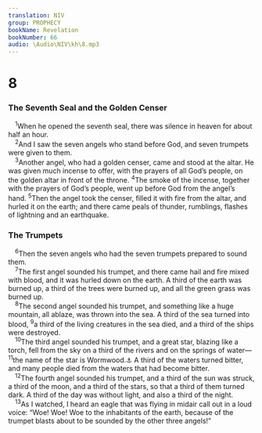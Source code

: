 ```yaml
---
translation: NIV
group: PROPHECY
bookName: Revelation 
bookNumber: 66
audio: \Audio\NIV\kh\8.mp3
---
```


<div class="title"><h1>8</h1><h3>The Seventh Seal and the Golden Censer </h3></div>
<span class="verse kh_8_1"> <sup>1</sup>When he opened the seventh seal, there was silence in heaven for about half an hour. <br/></span>
<span class="verse kh_8_2"> <sup>2</sup>And I saw the seven angels who stand before God, and seven trumpets were given to them. <br/></span>
<span class="verse kh_8_3"> <sup>3</sup>Another angel, who had a golden censer, came and stood at the altar. He was given much incense to offer, with the prayers of all God’s people, on the golden altar in front of the throne. </span>
<span class="verse kh_8_4"><sup>4</sup>The smoke of the incense, together with the prayers of God’s people, went up before God from the angel’s hand. </span>
<span class="verse kh_8_5"><sup>5</sup>Then the angel took the censer, filled it with fire from the altar, and hurled it on the earth; and there came peals of thunder, rumblings, flashes of lightning and an earthquake. <br/></span>
<div class="title"><h3>The Trumpets </h3></div>
<span class="verse kh_8_6"> <sup>6</sup>Then the seven angels who had the seven trumpets prepared to sound them. <br/></span>
<span class="verse kh_8_7"> <sup>7</sup>The first angel sounded his trumpet, and there came hail and fire mixed with blood, and it was hurled down on the earth. A third of the earth was burned up, a third of the trees were burned up, and all the green grass was burned up. <br/></span>
<span class="verse kh_8_8"> <sup>8</sup>The second angel sounded his trumpet, and something like a huge mountain, all ablaze, was thrown into the sea. A third of the sea turned into blood, </span>
<span class="verse kh_8_9"><sup>9</sup>a third of the living creatures in the sea died, and a third of the ships were destroyed. <br/></span>
<span class="verse kh_8_10"> <sup>10</sup>The third angel sounded his trumpet, and a great star, blazing like a torch, fell from the sky on a third of the rivers and on the springs of water— </span>
<span class="verse kh_8_11"><sup>11</sup>the name of the star is Wormwood.<a data-toggle="tooltip" data-placement="bottom" title="Wormwood is a bitter substance.">⚓</a> A third of the waters turned bitter, and many people died from the waters that had become bitter. <br/></span>
<span class="verse kh_8_12"> <sup>12</sup>The fourth angel sounded his trumpet, and a third of the sun was struck, a third of the moon, and a third of the stars, so that a third of them turned dark. A third of the day was without light, and also a third of the night. <br/></span>
<span class="verse kh_8_13"> <sup>13</sup>As I watched, I heard an eagle that was flying in midair call out in a loud voice: “Woe! Woe! Woe to the inhabitants of the earth, because of the trumpet blasts about to be sounded by the other three angels!” <br/></span>
